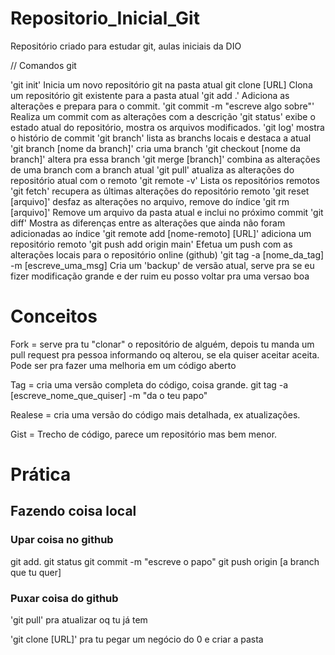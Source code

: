 # Repositorio_Inicial_Git
Repositório criado para estudar git, aulas iniciais da DIO

// Comandos git

'git init' 
    Inicia um novo repositório git na pasta atual
git clone [URL]
    Clona um repositório git existente para a pasta atual
'git add .' 
    Adiciona as alterações e prepara para o commit.
'git commit -m "escreve algo sobre"'
    Realiza um commit com as alterações com a descrição
'git status'
    exibe o estado atual do repositório, mostra os arquivos modificados.
'git log'
    mostra o histório de commit
'git branch'
    lista as branchs locais e destaca a atual
'git branch [nome da branch]'
    cria uma branch
'git checkout [nome da branch]'
    altera pra essa branch
'git merge [branch]'
    combina as alterações de uma branch com a branch atual
'git pull'
    atualiza as alterações do repositório atual com o remoto
'git remote -v'
    Lista os repositórios remotos
'git fetch'
    recupera as últimas alterações do repositório remoto
'git reset [arquivo]'
    desfaz as alterações no arquivo, remove do índice
'git rm [arquivo]'
    Remove um arquivo da pasta atual e inclui no próximo commit
'git diff'
    Mostra as diferenças entre as alterações que ainda não foram adicionadas ao índice
'git remote add [nome-remoto] [URL]'
    adiciona um repositório remoto 
'git push add origin main'
    Efetua um push com as alterações locais para o repositório online (github)
'git tag -a [nome_da_tag] -m [escreve_uma_msg]
    Cria um 'backup' de versão atual, serve pra se eu fizer modificação grande e der ruim eu posso voltar pra uma versao boa

# Conceitos

Fork = serve pra tu "clonar" o repositório de alguém, depois tu manda um pull request pra pessoa informando oq alterou, se ela quiser aceitar aceita.
Pode ser pra fazer uma melhoria em um código aberto

Tag = cria uma versão completa do código, coisa grande.
git tag -a [escreve_nome_que_quiser] -m "da o teu papo"

Realese = cria uma versão do código mais detalhada, ex atualizações.

Gist = Trecho de código, parece um repositório mas bem menor.

# Prática

## Fazendo coisa local 

### Upar coisa no github
git add. 
git status
git commit -m "escreve o papo"
git push origin [a branch que tu quer]

### Puxar coisa do github
'git pull' pra atualizar oq tu já tem

'git clone [URL]' pra tu pegar um negócio do 0 e criar a pasta

